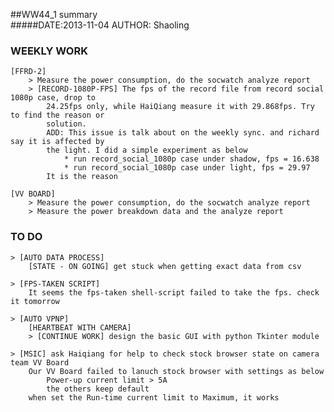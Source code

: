 ##WW44_1 summary	
#####DATE:2013-11-04		AUTHOR: Shaoling

### WEEKLY WORK
	[FFRD-2]
		> Measure the power consumption, do the socwatch analyze report
		> [RECORD-1080P-FPS] The fps of the record file from record social 1080p case, drop to
			24.25fps only, while HaiQiang measure it with 29.868fps. Try to find the reason or
			solution.
			ADD: This issue is talk about on the weekly sync. and richard say it is affected by 
			the light. I did a simple experiment as below
				* run record_social_1080p case under shadow, fps = 16.638
				* run record_social_1080p case under light, fps = 29.97
			It is the reason

	[VV BOARD]
		> Measure the power consumption, do the socwatch analyze report
		> Measure the power breakdown data and the analyze report

### TO DO 

	> [AUTO DATA PROCESS]
		[STATE - ON GOING] get stuck when getting exact data from csv

	> [FPS-TAKEN SCRIPT]
		It seems the fps-taken shell-script failed to take the fps. check it tomorrow

	> [AUTO VPNP]
		[HEARTBEAT WITH CAMERA]
		> [CONTINUE WORK] design the basic GUI with python Tkinter module

	> [MSIC] ask Haiqiang for help to check stock browser state on camera team VV Board 
		Our VV Board failed to lanuch stock browser with settings as below
			Power-up current limit > 5A
			the others keep default
		when set the Run-time current limit to Maximum, it works
